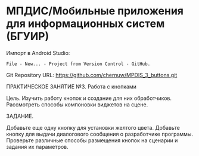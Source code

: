 # МПДИС/Мобильные приложения для информационных систем (БГУИР)

 Импорт в Android Studio:
```
File - New... - Project from Version Control - GitHub.
```

Git Repository URL: https://github.com/chernuw/MPDIS_3_buttons.git

ПРАКТИЧЕСКОЕ ЗАНЯТИЕ  №3. Работа с кнопками

Цель. 
Изучить работу кнопок и создание для них обработчиков. Рассмотреть способы компоновки виджетов на сцене.

ЗАДАНИЕ.

Добавьте еще одну кнопку для установки желтого цвета.
Добавьте кнопку для выдачи диалогового сообщения о разработчике программы.
Проверьте различные способы размещения кнопок на сценарии и задания их параметров.
